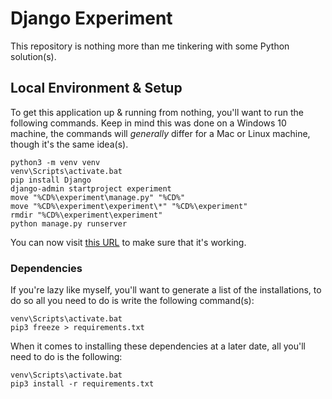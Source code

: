 # Django Experiment

This repository is nothing more than me tinkering with some Python solution(s).

## Local Environment & Setup
To get this application up & running from nothing, you'll want to run the following commands. Keep in mind this was done on a Windows 10 machine, the commands will *generally* differ for a Mac or Linux machine, though it's the same idea(s).

```batch
python3 -m venv venv
venv\Scripts\activate.bat
pip install Django 
django-admin startproject experiment 
move "%CD%\experiment\manage.py" "%CD%"
move "%CD%\experiment\experiment\*" "%CD%\experiment"
rmdir "%CD%\experiment\experiment"
python manage.py runserver
```
You can now visit [this URL](http://localhost:8000/) to make sure that it's working.

### Dependencies 
If you're lazy like myself, you'll want to generate a list of the installations, to do so all you need to do is write the following command(s):

```batch 
venv\Scripts\activate.bat
pip3 freeze > requirements.txt
```

When it comes to installing these dependencies at a later date, all you'll need to do is the following: 

```batch
venv\Scripts\activate.bat
pip3 install -r requirements.txt
```